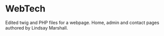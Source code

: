 # WebTech
Edited twig and PHP files for a webpage.
Home, admin and contact pages authored by Lindsay Marshall.
